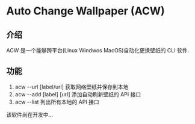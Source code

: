 # Auto Change Wallpaper (ACW)

## 介绍

ACW 是一个能够跨平台(Linux Windwos MacOS)自动化更换壁纸的 CLI 软件.

## 功能

1. acw --url [label/url]
    获取网络壁纸并保存到本地
2. acw --add [label] [url]
    添加自动刷新壁纸的 API 接口
3. acw --list
    列出所有本地的 API 接口

该软件尚在开发中...
